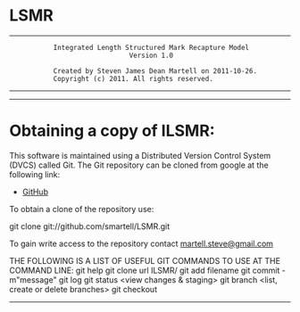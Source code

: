 # LSMR

_______________________________________________________________________________
               Integrated Length Structured Mark Recapture Model
                                  Version 1.0
                                
               Created by Steven James Dean Martell on 2011-10-26.
               Copyright (c) 2011. All rights reserved.           

_______________________________________________________________________________
_______________________________________________________________________________

Obtaining a copy of ILSMR:
==========================

This software is maintained using a Distributed Version Control System (DVCS)
called Git.  The Git repository can be cloned from google at the following link:

* [GitHub](https://github.com/smartell/LSMR)

To obtain a clone of the repository use:

git clone git://github.com/smartell/LSMR.git

To gain write access to the repository contact martell.steve@gmail.com

THE FOLLOWING IS A LIST OF USEFUL GIT COMMANDS TO USE AT THE COMMAND LINE:
  git help                      <list git commands>
  git clone url ILSMR/          <clone repository>
  git add filename              <add new file>
  git commit -m"message"        <commit with message>
  git log                       <view commit log>
  git status                    <view changes & staging>
  git branch                    <list, create or delete branches>
  git checkout <branch>         <change branch>
_______________________________________________________________________________